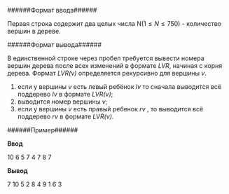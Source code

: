 ######Формат ввода######

Первая строка содержит два целых числа N($1≤N≤750$) - количество вершин в дереве.

######Формат вывода######

В единственной строке через пробел требуется вывести номера вершин дерева после всех изменений в формате *LVR*, начиная с корня дерева. Формат *LVR(v)* определяется рекурсивно для вершины *v*.

1. если у вершины *v* есть левый ребёнок *lv* то сначала выводится всё поддерево *lv* в формате *LVR(v)*;
2. выводится номер вершины *v*;
3. если у вершины *v* есть правый ребенок *rv* , то выводится всё поддерево *rv* в формате *LVR(v)*.

######Пример######

**Ввод**

10 6
5 7 4 7 8 7

**Вывод**

7 10 5 2 8 4 9 1 6 3

